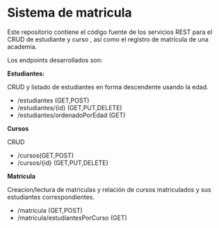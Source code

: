 # Sistema de matricula
Este repositorio contiene el código fuente de los servicios REST para el CRUD de estudiante y curso , así como el registro de matrícula de una academia.

Los endpoints desarrollados son:

**Estudiantes:**

CRUD y listado de estudiantes en forma descendente usando la edad.

- /estudiantes (GET,POST)
- /estudiantes/{id} (GET,PUT,DELETE)
- /estudiantes/ordenadoPorEdad (GET)

**Cursos**

CRUD

- /cursos(GET,POST)
- /cursos/{id} (GET,PUT,DELETE)

**Matricula**

Creacion/lectura de matriculas y relación de cursos matriculados y sus estudiantes correspondientes.

- /matricula (GET,POST)
- /matricula/estudiantesPorCurso (GET)